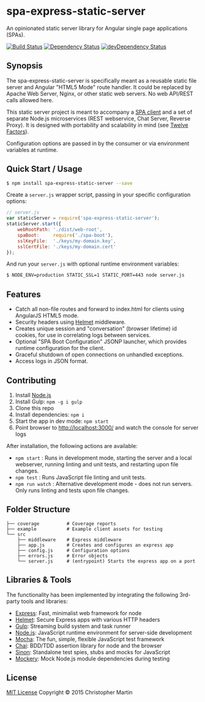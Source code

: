 # spa-express-static-server

An opinionated static server library for Angular single page applications (SPAs).

[![Build Status](https://travis-ci.org/cgmartin/spa-express-static-server.svg?branch=master)](https://travis-ci.org/cgmartin/spa-express-static-server)
[![Dependency Status](https://david-dm.org/cgmartin/spa-express-static-server.svg)](https://david-dm.org/cgmartin/spa-express-static-server)
[![devDependency Status](https://david-dm.org/cgmartin/spa-express-static-server/dev-status.svg)](https://david-dm.org/cgmartin/spa-express-static-server#info=devDependencies)

## Synopsis

The spa-express-static-server is specifically meant as a reusable static file server
and Angular "HTML5 Mode" route handler. It could be replaced by Apache Web Server, Nginx, or other
static web servers. No web API/REST calls allowed here.

This static server project is meant to accompany a [SPA client](https://github.com/cgmartin/angular-spa-browserify-example)
and a set of separate Node.js microservices (REST webservice, Chat Server, Reverse Proxy).
It is designed with portability and scalability in mind (see [Twelve Factors](http://12factor.net/)).

Configuration options are passed in by the consumer or via environment variables at runtime.

## Quick Start / Usage

```bash
$ npm install spa-express-static-server --save
```

Create a `server.js` wrapper script, passing in your specific configuration options:
```js
// server.js
var staticServer = require('spa-express-static-server');
staticServer.start({
    webRootPath: './dist/web-root',
    spaBoot:     require('./spa-boot'),
    sslKeyFile:  './keys/my-domain.key',
    sslCertFile: './keys/my-domain.cert'
});
```

And run your `server.js` with optional runtime environment variables:
```bash
$ NODE_ENV=production STATIC_SSL=1 STATIC_PORT=443 node server.js
```

## Features

* Catch all non-file routes and forward to index.html for clients using AngularJS HTML5 mode.
* Security headers using [Helmet](https://github.com/helmetjs/helmet) middleware.
* Creates unique session and "conversation" (browser lifetime) id cookies, for use in correlating logs between services.
* Optional "SPA Boot Configuration" JSONP launcher, which provides runtime configuration for the client.
* Graceful shutdown of open connections on unhandled exceptions.
* Access logs in JSON format.

## Contributing

1. Install [Node.js](https://nodejs.org/download/)
1. Install Gulp: `npm -g i gulp`
1. Clone this repo
1. Install dependencies: `npm i`
1. Start the app in dev mode: `npm start`
1. Point browser to <http://localhost:3000/> and watch the console for server logs

After installation, the following actions are available:

* `npm start` : Runs in development mode, starting the server and a local webserver, running linting and unit tests, and restarting upon file changes.
* `npm test` : Runs JavaScript file linting and unit tests.
* `npm run watch` : Alternative development mode - does not run servers. Only runs linting and tests upon file changes.

## Folder Structure

```
├── coverage          # Coverage reports
├── example           # Example client assets for testing
└── src
    ├── middleware    # Express middleware
    ├── app.js        # Creates and configures an express app
    ├── config.js     # Configuration options
    ├── errors.js     # Error objects
    └── server.js     # (entrypoint) Starts the express app on a port
```

## Libraries & Tools

The functionality has been implemented by integrating the following 3rd-party tools and libraries:

 - [Express](https://github.com/strongloop/express): Fast, minimalist web framework for node
 - [Helmet](https://github.com/helmetjs/helmet): Secure Express apps with various HTTP headers
 - [Gulp](http://gulpjs.com/): Streaming build system and task runner
 - [Node.js](http://nodejs.org/api/): JavaScript runtime environment for server-side development
 - [Mocha](http://mochajs.org/): The fun, simple, flexible JavaScript test framework
 - [Chai](http://chaijs.com/): BDD/TDD assertion library for node and the browser
 - [Sinon](http://sinonjs.org/): Standalone test spies, stubs and mocks for JavaScript
 - [Mockery](https://github.com/mfncooper/mockery): Mock Node.js module dependencies during testing

## License

[MIT License](http://cgm.mit-license.org/)  Copyright © 2015 Christopher Martin
